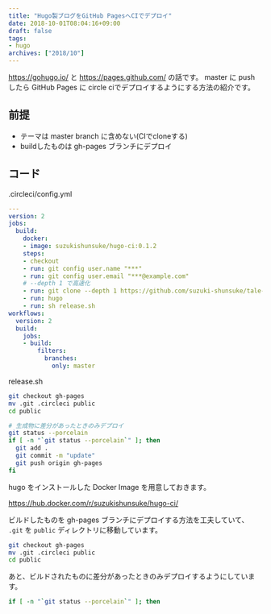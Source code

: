 ```yaml
---
title: "Hugo製ブログをGitHub PagesへCIでデプロイ"
date: 2018-10-01T08:04:16+09:00
draft: false
tags:
- hugo
archives: ["2018/10"]
---
```


https://gohugo.io/ と https://pages.github.com/ の話です。
master に push したら GitHub Pages に circle ciでデプロイするようにする方法の紹介です。

## 前提

* テーマは master branch に含めない(CIでcloneする)
* buildしたものは gh-pages ブランチにデプロイ

## コード

.circleci/config.yml

```yaml
---
version: 2
jobs:
  build:
    docker:
    - image: suzukishunsuke/hugo-ci:0.1.2
    steps:
    - checkout
    - run: git config user.name "***"
    - run: git config user.email "***@example.com"
    # --depth 1 で高速化
    - run: git clone --depth 1 https://github.com/suzuki-shunsuke/tale-hugo themes/tale
    - run: hugo
    - run: sh release.sh
workflows:
  version: 2
  build:
    jobs:
    - build:
        filters:
          branches:
            only: master
```

release.sh

```sh
git checkout gh-pages
mv .git .circleci public
cd public

# 生成物に差分があったときのみデプロイ
git status --porcelain
if [ -n "`git status --porcelain`" ]; then
  git add .
  git commit -m "update"
  git push origin gh-pages
fi
```

hugo をインストールした Docker Image を用意しておきます。

https://hub.docker.com/r/suzukishunsuke/hugo-ci/

ビルドしたものを gh-pages ブランチにデプロイする方法を工夫していて、
`.git` を `public` ディレクトリに移動しています。

```sh
git checkout gh-pages
mv .git .circleci public
cd public
```

あと、ビルドされたものに差分があったときのみデプロイするようにしています。

```sh
if [ -n "`git status --porcelain`" ]; then
```

